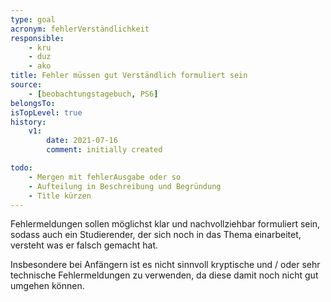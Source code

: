```yaml
---
type: goal
acronym: fehlerVerständlichkeit
responsible: 
    - kru
    - duz
    - ako
title: Fehler müssen gut Verständlich formuliert sein
source:
    - [beobachtungstagebuch, PS6]
belongsTo: 
isTopLevel: true
history:
    v1:
        date: 2021-07-16
        comment: initially created

todo:
    - Mergen mit fehlerAusgabe oder so
    - Aufteilung in Beschreibung und Begründung
    - Title kürzen
---
```


Fehlermeldungen sollen möglichst klar und nachvollziehbar formuliert sein, sodass auch ein Studierender, der sich noch in das Thema einarbeitet, versteht was er falsch gemacht hat.

Insbesondere bei Anfängern ist es nicht sinnvoll kryptische und / oder sehr technische Fehlermeldungen zu verwenden, da diese damit noch nicht gut umgehen können.